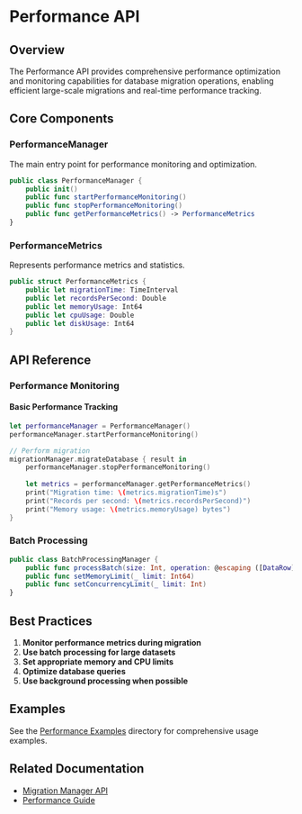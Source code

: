 # Performance API

## Overview

The Performance API provides comprehensive performance optimization and monitoring capabilities for database migration operations, enabling efficient large-scale migrations and real-time performance tracking.

## Core Components

### PerformanceManager

The main entry point for performance monitoring and optimization.

```swift
public class PerformanceManager {
    public init()
    public func startPerformanceMonitoring()
    public func stopPerformanceMonitoring()
    public func getPerformanceMetrics() -> PerformanceMetrics
}
```

### PerformanceMetrics

Represents performance metrics and statistics.

```swift
public struct PerformanceMetrics {
    public let migrationTime: TimeInterval
    public let recordsPerSecond: Double
    public let memoryUsage: Int64
    public let cpuUsage: Double
    public let diskUsage: Int64
}
```

## API Reference

### Performance Monitoring

#### Basic Performance Tracking

```swift
let performanceManager = PerformanceManager()
performanceManager.startPerformanceMonitoring()

// Perform migration
migrationManager.migrateDatabase { result in
    performanceManager.stopPerformanceMonitoring()
    
    let metrics = performanceManager.getPerformanceMetrics()
    print("Migration time: \(metrics.migrationTime)s")
    print("Records per second: \(metrics.recordsPerSecond)")
    print("Memory usage: \(metrics.memoryUsage) bytes")
}
```

### Batch Processing

```swift
public class BatchProcessingManager {
    public func processBatch(size: Int, operation: @escaping ([DataRow]) -> Void)
    public func setMemoryLimit(_ limit: Int64)
    public func setConcurrencyLimit(_ limit: Int)
}
```

## Best Practices

1. **Monitor performance metrics during migration**
2. **Use batch processing for large datasets**
3. **Set appropriate memory and CPU limits**
4. **Optimize database queries**
5. **Use background processing when possible**

## Examples

See the [Performance Examples](../Examples/PerformanceExamples/) directory for comprehensive usage examples.

## Related Documentation

- [Migration Manager API](MigrationManagerAPI.md)
- [Performance Guide](PerformanceGuide.md)
